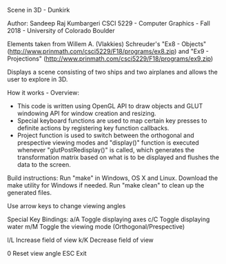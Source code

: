 Scene in 3D - Dunkirk

Author: Sandeep Raj Kumbargeri
CSCI 5229 - Computer Graphics - Fall 2018 - University of Colorado Boulder

Elements taken from Willem A. (Vlakkies) Schreuder's "Ex8 - Objects" (http://www.prinmath.com/csci5229/F18/programs/ex8.zip) and
"Ex9 - Projections" (http://www.prinmath.com/csci5229/F18/programs/ex9.zip)

Displays a scene consisting of two ships and two airplanes and allows the user to explore in 3D.

How it works - Overview:
- This code is written using OpenGL API to draw objects and GLUT windowing API for window creation and resizing.
- Special keyboard functions are used to map certain key presses to definite actions by registering key function callbacks.
- Project function is used to switch between the orthogonal and prespective viewing modes and "display()" function is executed
whenever "glutPostRedisplay()" is called, which generates the transformation matrix based on what is to be displayed and flushes
the data to the screen.

Build instructions:
Run "make" in Windows, OS X and Linux. Download the make utility for Windows if needed.
Run "make clean" to clean up the generated files.

Use arrow keys to change viewing angles

Special Key Bindings:
a/A      Toggle displaying axes
c/C      Toggle displaying water
m/M      Toggle the viewing mode (Orthogonal/Prespective)

l/L      Increase field of view
k/K      Decrease field of view

0      	 Reset view angle
ESC    	 Exit
